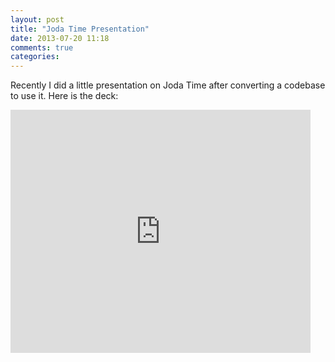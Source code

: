 ```yaml
---
layout: post
title: "Joda Time Presentation"
date: 2013-07-20 11:18
comments: true
categories: 
---
```


Recently I did a little presentation on Joda Time after converting a codebase to use it. Here is the deck:

<iframe src="https://docs.google.com/presentation/d/1u9-BQ-gGJiNBYz55dUw2gRf1pUqO5b-CutWPPe0W17w/embed?start=false&loop=false&delayms=3000" frameborder="0" width="480" height="389" allowfullscreen="true" mozallowfullscreen="true" webkitallowfullscreen="true"></iframe>
